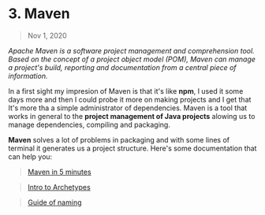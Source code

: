 # 3. Maven

> Nov 1, 2020

*Apache Maven is a software project management and comprehension tool. Based on the concept of a project object model (POM), Maven can manage a project's build, reporting and documentation from a central piece of information.*

In a first sight my impresion of Maven is that it's like **npm**, I used it some days more and then I could probe it more on making projects and I get that It's more tha a simple administrator of dependencies. Maven is a tool that works in general to the **project management of Java projects** alowing us to manage dependencies, compiling and packaging.

**Maven** solves a lot of problems in packaging and with some lines of terminal it generates us a project structure. Here's some documentation that can help you:

> [Maven in 5 minutes](https://maven.apache.org/guides/getting-started/maven-in-five-minutes.html)

> [Intro to Archetypes](https://maven.apache.org/guides/introduction/introduction-to-archetypes.html)

> [Guide of naming](http://maven.apache.org/guides/mini/guide-naming-conventions.html)